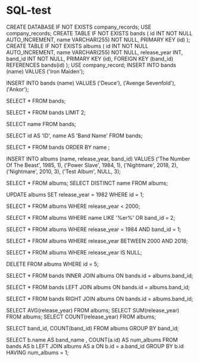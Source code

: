 # SQL-test
CREATE DATABASE IF NOT EXISTS company_records;
USE company_records;
CREATE TABLE IF NOT EXISTS  bands  (
id INT NOT NULL AUTO_INCREMENT,
name VARCHAR(255) NOT NULL,
PRIMARY KEY (id)
);
CREATE TABLE IF NOT EXISTS albums (
id INT NOT NULL AUTO_INCREMENT,
name VARCHAR(255) NOT NULL,
release_year INT,
band_id INT NOT NULL,
PRIMARY KEY (id),
FOREIGN KEY (band_id) REFERENCES bands(id)
);
USE company_record;
INSERT INTO  bands (name)
VALUES ('Iron Maiden');

INSERT INTO bands (name)
VALUES ('Deuce'), ('Avenge Sevenfold'), ('Ankor');

SELECT * FROM bands;

SELECT * FROM bands LIMIT 2;

SELECT 
    name
FROM
    bands;
    
SELECT id AS 'ID', name AS 'Band Name'
FROM bands; 

SELECT * FROM bands ORDER BY name ;


INSERT INTO albums (name, release_year, band_id)
VALUES ('The Number Of The Beast', 1985, 1),
       ('Power Slave', 1984, 1),
       ('Nightmare', 2018, 2),
       ('Nightmare', 2010, 3),
       ('Test Album', NULL, 3);
       
SELECT * FROM albums;
SELECT DISTINCT name FROM albums;

UPDATE albums 
SET release_year = 1982 WHERE id = 1;

SELECT * FROM albums 
WHERE release_year < 2000;

SELECT * FROM albums 
WHERE name LIKE '%er%' OR band_id = 2;

SELECT * FROM albums 
WHERE release_year = 1984 AND  band_id = 1;

SELECT * FROM albums 
WHERE release_year 
BETWEEN 2000 AND 2018;

SELECT * FROM albums 
WHERE release_year IS NULL;


DELETE FROM albums  WHERE id = 5;

SELECT * FROM bands 
INNER JOIN albums ON bands.id = albums.band_id;

SELECT * FROM bands 
LEFT JOIN albums ON bands.id = albums.band_id;

SELECT * FROM bands 
RIGHT JOIN albums ON bands.id = albums.band_id;


SELECT AVG(release_year) FROM albums;
SELECT SUM(release_year) FROM albums;
SELECT COUNT(release_year) FROM albums;

SELECT band_id, COUNT(band_id) FROM albums
GROUP BY  band_id; 


SELECT b.name AS band_name , COUNT(a.id) AS num_albums
FROM bands AS b
LEFT JOIN albums AS a ON b.id = a.band_id
GROUP BY b.id
HAVING num_albums = 1;
